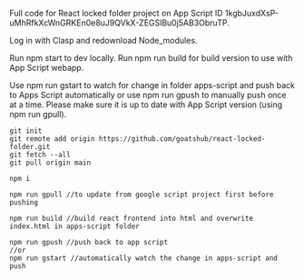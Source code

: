 Full code for React locked folder project on App Script ID 1kgbJuxdXsP-uMhRfkXcWnGRKEn0e8uJ9QVkX-ZEGSlBu0j5AB3ObruTP.

Log in with Clasp and redownload Node_modules.

Run npm start to dev locally. Run npm run build for build version to use with App Script webapp.

Use npm run gstart to watch for change in folder apps-script and push back to Apps Script automatically or use npm run gpush to manually push once at a time. Please make sure it is up to date with App Script version (using npm run gpull).

```
git init
git remote add origin https://github.com/goatshub/react-locked-folder.git
git fetch --all
git pull origin main

npm i

npm run gpull //to update from google script project first before pushing

npm run build //build react frontend into html and overwrite index.html in apps-script folder

npm run gpush //push back to app script
//or
npm run gstart //automatically watch the change in apps-script and push

```